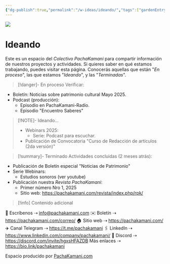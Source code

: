 ```yaml
---
{"dg-publish":true,"permalink":"/w-ideas/ideando/","tags":["gardenEntry"],"dgShowBacklinks":true,"dgShowLocalGraph":true,"dgEnableSearch":true,"noteIcon":""}
---
```


![](/img/user/W-ideas/img/pachakamani.jpg)
# Ideando

Este es un espacio del _Colectivo PachaKamani_ para compartir información de nuestros proyectos y actividades.
Si quieres saber en qué estamos trabajando, puedes visitar esta página. Conocerás aquellas que están "_En proceso_", las que estamos "_Ideando_", y las "_Terminadas_".

>[!danger]- En proceso
>Verificar: 
- Boletín: Noticias sobre patrimonio cultural Mayo 2025.
- Podcast (producción):
	- Episodio en PachaKamani-Radio.
	- Episodio "Encuentro Saberes"

>[!NOTE]- Ideando...
>- Webinars 2025:
>	- Serie: Podcast para escuchar.
>- Publicación de Convocatoria "Curso de Redacción de artículos (2da versión)"

> [!summary]- Terminado
Actividades concluidas (2 meses atrás):
- Publicación de Boletín especial "Noticias de Patrimonio"
- Serie Webinars:
	- Estudios sonoros (ver youtube)
- Publicación nuestra *Revista PachaKamani*:
	- Primer número Nro 1, 2025
	- Sitio web: https://pachakamani.com/revista/index.php/rpk/

>[!info] Contenido adicional

📝 Escríbenos  ⇢ info@pachakamani.com 
✉️ Boletín ⇢ https://pachakamani.com/correo/ 
🏠 Sitio web ⇢ https://pachakamani.com/ 
✈️ Canal Telegram ⇢ https://t.me/pachakamani 
🖇️ LinkedIn ⇢ https://www.linkedin.com/company/pachakamani/ 
👀 Discord ⇢ https://discord.com/invite/hgxsHFAZDB 
Más enlaces ⇢ https://bio.link/pachakamani



<div class="transclusion internal-embed is-loaded"><div class="markdown-embed">



Espacio producido por [PachaKamani.com](http://pachakamani.com/)

</div></div>
